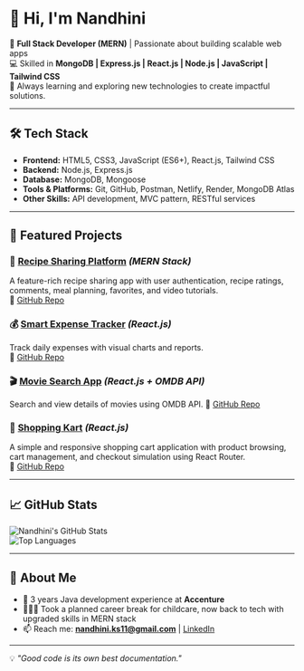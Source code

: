 # 👋 Hi, I'm Nandhini  

🚀 **Full Stack Developer (MERN)** | Passionate about building scalable web apps  
💻 Skilled in **MongoDB | Express.js | React.js | Node.js | JavaScript | Tailwind CSS**  
🌱 Always learning and exploring new technologies to create impactful solutions.  

---

## 🛠 Tech Stack  
- **Frontend:** HTML5, CSS3, JavaScript (ES6+), React.js, Tailwind CSS  
- **Backend:** Node.js, Express.js  
- **Database:** MongoDB, Mongoose  
- **Tools & Platforms:** Git, GitHub, Postman, Netlify, Render, MongoDB Atlas  
- **Other Skills:** API development, MVC pattern, RESTful services  

---

## 📌 Featured Projects  
### 🍲 [Recipe Sharing Platform](https://yummyhub-recipes.netlify.app/) *(MERN Stack)*  
A feature-rich recipe sharing app with user authentication, recipe ratings, comments, meal planning, favorites, and video tutorials.  
🔗 [GitHub Repo](https://github.com/nandhini-11-cmd/recipeSharingApp)  

### 💰 [Smart Expense Tracker](https://bucolic-druid-7443ff.netlify.app) *(React.js)*  
Track daily expenses with visual charts and reports.  
🔗 [GitHub Repo](https://github.com/nandhini-11-cmd/income_expenses_tracker)

### 🎬 [Movie Search App](https://bright-bonbon-041f68.netlify.app) *(React.js + OMDB API)*  
Search and view details of movies using OMDB API. 
🔗 [GitHub Repo](https://github.com/nandhini-11-cmd/search_movie_app)

### 🛒 [Shopping Kart](https://hilarious-donut-7f43fb.netlify.app) *(React.js)*  
A simple and responsive shopping cart application with product browsing, cart management, and checkout simulation using React Router.  
🔗 [GitHub Repo](https://github.com/nandhini-11-cmd/shopify_router)  

---

## 📈 GitHub Stats  
![Nandhini's GitHub Stats](https://github-readme-stats.vercel.app/api?username=nandhini-11-cmd&show_icons=true&theme=radical)  
![Top Languages](https://github-readme-stats.vercel.app/api/top-langs/?username=nandhini-11-cmd&layout=compact&theme=radical)  

---

## 🌟 About Me  
- 🎯 3 years Java development experience at **Accenture**  
- 👩‍👧‍👦 Took a planned career break for childcare, now back to tech with upgraded skills in MERN stack  
- 📫 Reach me: **nandhini.ks11@gmail.com** | [LinkedIn](https://www.linkedin.com/in/nandhiniks-mern)  

---

💡 *"Good code is its own best documentation."* 
